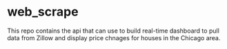 # web_scrape
This repo contains the api that can use to build real-time dashboard to pull data from Zillow and display price chnages for houses in the Chicago area.
